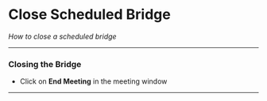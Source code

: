 # Close Scheduled Bridge  
*How to close a scheduled bridge*  

---

### Closing the Bridge  
  - Click on **End Meeting** in the meeting window    
  
---

